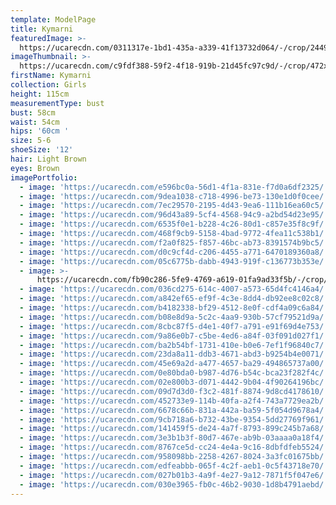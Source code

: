 ```yaml
---
template: ModelPage
title: Kymarni
featuredImage: >-
  https://ucarecdn.com/0311317e-1bd1-435a-a339-41f13732d064/-/crop/2449x1395/0,178/-/preview/
imageThumbnail: >-
  https://ucarecdn.com/c9fdf388-59f2-4f18-919b-21d45fc97c9d/-/crop/472x649/618,123/-/preview/
firstName: Kymarni
collection: Girls
height: 115cm
measurementType: bust
bust: 58cm
waist: 54cm
hips: '60cm '
size: 5-6
shoeSize: '12'
hair: Light Brown
eyes: Brown
imagePortfolio:
  - image: 'https://ucarecdn.com/e596bc0a-56d1-4f1a-831e-f7d0a6df2325/'
  - image: 'https://ucarecdn.com/9dea1038-c718-4996-be73-130e1d0f0cee/'
  - image: 'https://ucarecdn.com/7ec29570-2195-4d43-9ea6-111b16ea60c5/'
  - image: 'https://ucarecdn.com/96d43a89-5cf4-4568-94c9-a2bd54d23e95/'
  - image: 'https://ucarecdn.com/6535f0e1-b228-4c26-80d1-c857e35f8c9f/'
  - image: 'https://ucarecdn.com/468f9cb9-5158-4bad-9772-4fea11c538b1/'
  - image: 'https://ucarecdn.com/f2a0f825-f857-46bc-ab73-8391574b9bc5/'
  - image: 'https://ucarecdn.com/d0c9cf4d-c206-4455-a771-6470189360a8/'
  - image: 'https://ucarecdn.com/05c6775b-dabb-4943-919f-c136773b353e/'
  - image: >-
      https://ucarecdn.com/fb90c286-5fe9-4769-a619-01fa9ad33f5b/-/crop/914x1200/51,327/-/preview/
  - image: 'https://ucarecdn.com/036cd275-614c-4007-a573-65d4fc4146a4/'
  - image: 'https://ucarecdn.com/a842ef65-ef9f-4c3e-8dd4-db92ee8c02c8/'
  - image: 'https://ucarecdn.com/b4182338-bf29-4512-8e0f-cdf4a09c6a84/'
  - image: 'https://ucarecdn.com/b08e8d9a-5c2c-4aa9-930b-57cf79521d9a/'
  - image: 'https://ucarecdn.com/8cbc87f5-d4e1-40f7-a791-e91f69d4e753/'
  - image: 'https://ucarecdn.com/9a86e0b7-c5be-4ed6-a84f-03f091d027f1/'
  - image: 'https://ucarecdn.com/ba2b54bf-1731-410e-b0e6-7ef1f96840c7/'
  - image: 'https://ucarecdn.com/23da8a11-ddb3-4671-abd3-b9254b4e0071/'
  - image: 'https://ucarecdn.com/45e69a2d-a477-4657-ba29-494865737a00/'
  - image: 'https://ucarecdn.com/0e80bda0-b987-4d76-b54c-bca23f282f4c/'
  - image: 'https://ucarecdn.com/02e800b3-d071-4442-9b04-4f90264196bc/'
  - image: 'https://ucarecdn.com/09d7d3d0-f3c2-481f-8874-9d8cd4178610/'
  - image: 'https://ucarecdn.com/452733e9-114b-40fa-a2f4-743a7729ea2b/'
  - image: 'https://ucarecdn.com/6678c66b-831a-442a-ba59-5f054d9678a4/'
  - image: 'https://ucarecdn.com/9cb718a6-b732-43be-9354-5dd27769f961/'
  - image: 'https://ucarecdn.com/141459f5-de24-4a7f-8793-899c245b7a68/'
  - image: 'https://ucarecdn.com/3e3b1b3f-80d7-467e-ab9b-03aaaa0a18f4/'
  - image: 'https://ucarecdn.com/8767ce5d-cc24-4e4a-9c16-8dbfdfeb5524/'
  - image: 'https://ucarecdn.com/958098bb-2258-4267-8024-3a3fc01675bb/'
  - image: 'https://ucarecdn.com/edfeabbb-065f-4c2f-aeb1-0c5f43718e70/'
  - image: 'https://ucarecdn.com/027b01b3-4a9f-4e27-9a12-7871f5f047e6/'
  - image: 'https://ucarecdn.com/030e3965-fb0c-46b2-9030-1d8b4791aebd/'
---
```


